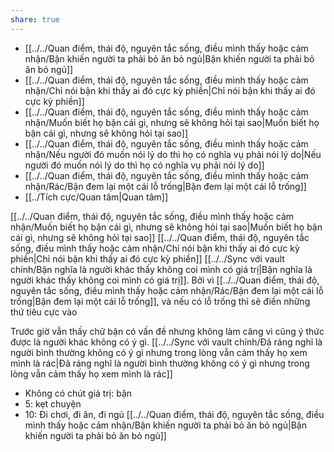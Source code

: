 ```yaml
---
share: true
---
```

- [[../../Quan điểm, thái độ, nguyên tắc sống, điều mình thấy hoặc cảm nhận/Bận khiến người ta phải bỏ ăn bỏ ngủ|Bận khiến người ta phải bỏ ăn bỏ ngủ]]
- [[../../Quan điểm, thái độ, nguyên tắc sống, điều mình thấy hoặc cảm nhận/Chỉ nói bận khi thấy ai đó cực kỳ phiền|Chỉ nói bận khi thấy ai đó cực kỳ phiền]]
- [[../../Quan điểm, thái độ, nguyên tắc sống, điều mình thấy hoặc cảm nhận/Muốn biết họ bận cái gì, nhưng sẽ không hỏi tại sao|Muốn biết họ bận cái gì, nhưng sẽ không hỏi tại sao]]
- [[../../Quan điểm, thái độ, nguyên tắc sống, điều mình thấy hoặc cảm nhận/Nếu người đó muốn nói lý do thì họ có nghĩa vụ phải nói lý do|Nếu người đó muốn nói lý do thì họ có nghĩa vụ phải nói lý do]]
- [[../../Quan điểm, thái độ, nguyên tắc sống, điều mình thấy hoặc cảm nhận/Rác/Bận đem lại một cái lỗ trống|Bận đem lại một cái lỗ trống]]
- [[../Tích cực/Quan tâm|Quan tâm]]

[[../../Quan điểm, thái độ, nguyên tắc sống, điều mình thấy hoặc cảm nhận/Muốn biết họ bận cái gì, nhưng sẽ không hỏi tại sao|Muốn biết họ bận cái gì, nhưng sẽ không hỏi tại sao]] 
[[../../Quan điểm, thái độ, nguyên tắc sống, điều mình thấy hoặc cảm nhận/Chỉ nói bận khi thấy ai đó cực kỳ phiền|Chỉ nói bận khi thấy ai đó cực kỳ phiền]] 
[[../../Sync với vault chính/Bận nghĩa là người khác thấy không coi mình có giá trị|Bận nghĩa là người khác thấy không coi mình có giá trị]]. Bởi vì [[../../Quan điểm, thái độ, nguyên tắc sống, điều mình thấy hoặc cảm nhận/Rác/Bận đem lại một cái lỗ trống|Bận đem lại một cái lỗ trống]], và nếu có lỗ trống thì sẽ điền những thứ tiêu cực vào

Trước giờ vẫn thấy chữ bận có vấn đề nhưng không làm căng vì cũng ý thức được là người khác không có ý gì. [[../../Sync với vault chính/Đã ráng nghĩ là người bình thường không có ý gì nhưng trong lòng vẫn cảm thấy họ xem mình là rác|Đã ráng nghĩ là người bình thường không có ý gì nhưng trong lòng vẫn cảm thấy họ xem mình là rác]]

- Không có chút giá trị: bận
- 5: kẹt chuyện
- 10: Đi chơi, đi ăn, đi ngủ
[[../../Quan điểm, thái độ, nguyên tắc sống, điều mình thấy hoặc cảm nhận/Bận khiến người ta phải bỏ ăn bỏ ngủ|Bận khiến người ta phải bỏ ăn bỏ ngủ]]
